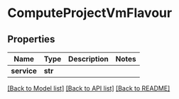 # ComputeProjectVmFlavour


## Properties
Name | Type | Description | Notes
------------ | ------------- | ------------- | -------------
**service** | **str** |  | 

[[Back to Model list]](../README.md#documentation-for-models) [[Back to API list]](../README.md#documentation-for-api-endpoints) [[Back to README]](../README.md)


